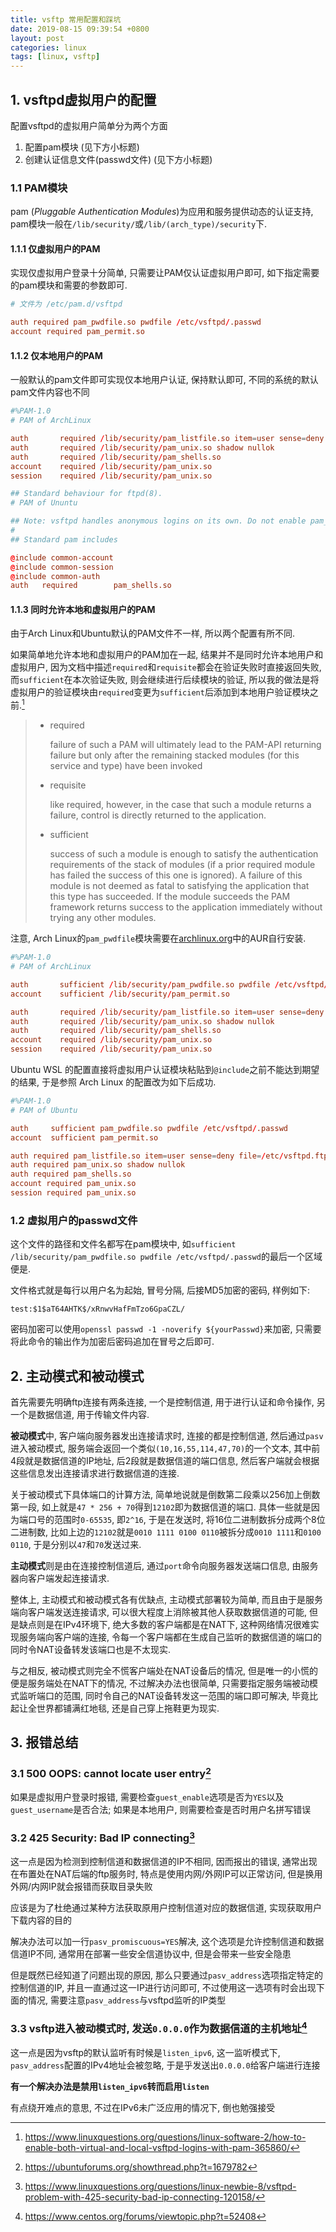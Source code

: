 ```yaml
---
title: vsftp 常用配置和踩坑
date: 2019-08-15 09:39:54 +0800
layout: post
categories: linux
tags: [linux, vsftp]
---
```


## 1. vsftpd虚拟用户的配置

配置vsftpd的虚拟用户简单分为两个方面

1. 配置pam模块                     (见下方小标题)
2. 创建认证信息文件(passwd文件)     (见下方小标题)

### 1.1 PAM模块

pam (*Pluggable Authentication Modules*)为应用和服务提供动态的认证支持, pam模块一般在``/lib/security/``或``/lib/(arch_type)/security``下.

#### 1.1.1 仅虚拟用户的PAM

实现仅虚拟用户登录十分简单, 只需要让PAM仅认证虚拟用户即可, 如下指定需要的pam模块和需要的参数即可.

```conf
# 文件为 /etc/pam.d/vsftpd

auth required pam_pwdfile.so pwdfile /etc/vsftpd/.passwd
account required pam_permit.so
```

#### 1.1.2 仅本地用户的PAM

一般默认的pam文件即可实现仅本地用户认证, 保持默认即可, 不同的系统的默认pam文件内容也不同

```conf
#%PAM-1.0
# PAM of ArchLinux

auth       required /lib/security/pam_listfile.so item=user sense=deny file=/etc/ftpusers onerr=succeed
auth       required /lib/security/pam_unix.so shadow nullok
auth       required /lib/security/pam_shells.so
account    required /lib/security/pam_unix.so
session    required /lib/security/pam_unix.so

```

```conf
## Standard behaviour for ftpd(8).
# PAM of Ununtu

## Note: vsftpd handles anonymous logins on its own. Do not enable pam_ftp.so.
#
## Standard pam includes

@include common-account
@include common-session
@include common-auth
auth   required        pam_shells.so
```

#### 1.1.3 同时允许本地和虚拟用户的PAM

由于Arch Linux和Ubuntu默认的PAM文件不一样, 所以两个配置有所不同.

如果简单地允许本地和虚拟用户的PAM加在一起, 结果并不是同时允许本地用户和虚拟用户, 因为文档中描述``required``和``requisite``都会在验证失败时直接返回失败, 而``sufficient``在本次验证失败, 则会继续进行后续模块的验证, 所以我的做法是将虚拟用户的验证模块由``required``变更为``sufficient``后添加到本地用户验证模块之前.[^1]

> - required
>
>      failure of such a PAM will ultimately lead to the PAM-API returning failure   but only after the remaining stacked modules (for this service and type)   have been invoked
>
> - requisite
>
>      like required, however, in the case that such a module returns a failure,   control is directly returned to the application.
>
> - sufficient
>
>      success of such a module is enough to satisfy the authentication   requirements of the stack of modules (if a prior required module has failed   the success of this one is ignored). A failure of this module is not deemed   as fatal to satisfying the application that this type has succeeded. If the   module succeeds the PAM framework returns success to the application   immediately without trying any other modules.

注意, Arch Linux的``pam_pwdfile``模块需要在[archlinux.org](archlinux.org)中的AUR自行安装.

```conf
#%PAM-1.0
# PAM of ArchLinux

auth       sufficient /lib/security/pam_pwdfile.so pwdfile /etc/vsftpd/.passwd
account    sufficient /lib/security/pam_permit.so

auth       required	/lib/security/pam_listfile.so item=user sense=deny file=/etc/ftpusers onerr=succeed
auth       required	/lib/security/pam_unix.so shadow nullok
auth       required	/lib/security/pam_shells.so
account    required	/lib/security/pam_unix.so
session    required	/lib/security/pam_unix.so
```

Ubuntu WSL 的配置直接将虚拟用户认证模块粘贴到``@include``之前不能达到期望的结果, 于是参照 Arch Linux 的配置改为如下后成功.

```conf
#%PAM-1.0
# PAM of Ubuntu

auth     sufficient pam_pwdfile.so pwdfile /etc/vsftpd/.passwd
account  sufficient pam_permit.so

auth required pam_listfile.so item=user sense=deny file=/etc/vsftpd.ftpusers onerr=succeed
auth required pam_unix.so shadow nullok
auth required pam_shells.so
account required pam_unix.so
session required pam_unix.so
```

### 1.2 虚拟用户的passwd文件

这个文件的路径和文件名都写在pam模块中, 如``sufficient /lib/security/pam_pwdfile.so pwdfile /etc/vsftpd/.passwd``的最后一个区域便是.

文件格式就是每行以用户名为起始, 冒号分隔, 后接MD5加密的密码, 样例如下:

```text
test:$1$aT64AHTK$/xRnwvHafFmTzo6GpaCZL/
```

密码加密可以使用``openssl passwd -1 -noverify ${yourPasswd}``来加密, 只需要将此命令的输出作为加密后密码追加在冒号之后即可.

## 2. 主动模式和被动模式

首先需要先明确ftp连接有两条连接, 一个是控制信道, 用于进行认证和命令操作, 另一个是数据信道, 用于传输文件内容.

**被动模式**中, 客户端向服务器发出连接请求时, 连接的都是控制信道, 然后通过``pasv``进入被动模式, 服务端会返回一个类似``(10,16,55,114,47,70)``的一个文本, 其中前4段就是数据信道的IP地址, 后2段就是数据信道的端口信息, 然后客户端就会根据这些信息发出连接请求进行数据信道的连接.

关于被动模式下具体端口的计算方法, 简单地说就是倒数第二段乘以256加上倒数第一段, 如上就是``47 * 256 + 70``得到``12102``即为数据信道的端口. 具体一些就是因为端口号的范围时``0-65535``, 即``2^16``, 于是在发送时, 将16位二进制数拆分成两个8位二进制数, 比如上边的``12102``就是``0010 1111 0100 0110``被拆分成``0010 1111``和``0100 0110``, 于是分别以``47``和``70``发送过来.

**主动模式**则是由在连接控制信道后, 通过``port``命令向服务器发送端口信息, 由服务器向客户端发起连接请求.

整体上, 主动模式和被动模式各有优缺点, 主动模式部署较为简单, 而且由于是服务端向客户端发送连接请求, 可以很大程度上消除被其他人获取数据信道的可能, 但是缺点则是在IPv4环境下, 绝大多数的客户端都是在NAT下, 这种网络情况很难实现服务端向客户端的连接, 令每一个客户端都在生成自己监听的数据信道的端口的同时令NAT设备转发该端口也是不太现实.

与之相反, 被动模式则完全不慌客户端处在NAT设备后的情况, 但是唯一的小慌的便是服务端处在NAT下的情况, 不过解决办法也很简单, 只需要指定服务端被动模式监听端口的范围, 同时令自己的NAT设备转发这一范围的端口即可解决, 毕竟比起让全世界都铺满红地毯, 还是自己穿上拖鞋更为现实.

## 3. 报错总结

### 3.1 500 OOPS: cannot locate user entry[^2]

如果是虚拟用户登录时报错, 需要检查``guest_enable``选项是否为``YES``以及``guest_username``是否合法; 如果是本地用户, 则需要检查是否时用户名拼写错误

### 3.2 425 Security: Bad IP connecting[^4]

这一点是因为检测到控制信道和数据信道的IP不相同, 因而报出的错误, 通常出现在布置处在NAT后端的ftp服务时, 特点是使用内网/外网IP可以正常访问, 但是换用外网/内网IP就会报错而获取目录失败

应该是为了杜绝通过某种方法获取原用户控制信道对应的数据信道, 实现获取用户下载内容的目的

解决办法可以加一行``pasv_promiscuous=YES``解决, 这个选项是允许控制信道和数据信道IP不同, 通常用在部署一些安全信道协议中, 但是会带来一些安全隐患

但是既然已经知道了问题出现的原因, 那么只要通过``pasv_address``选项指定特定的控制信道的IP, 并且一直通过这一IP进行访问即可, 不过使用这一选项有时会出现下面的情况, 需要注意``pasv_address``与vsftpd监听的IP类型

### 3.3 vsftp进入被动模式时, 发送``0.0.0.0``作为数据信道的主机地址[^3]

这一点是因为vsftp的默认监听有时候是``listen_ipv6``, 这一监听模式下, ``pasv_address``配置的IPv4地址会被忽略, 于是乎发送出``0.0.0.0``给客户端进行连接

**有一个解决办法是禁用``listen_ipv6``转而启用``listen``**

有点绕开难点的意思, 不过在IPv6未广泛应用的情况下, 倒也勉强接受

[^1]: https://www.linuxquestions.org/questions/linux-software-2/how-to-enable-both-virtual-and-local-vsftpd-logins-with-pam-365860/
[^2]: https://ubuntuforums.org/showthread.php?t=1679782
[^3]: https://www.centos.org/forums/viewtopic.php?t=52408
[^4]: https://www.linuxquestions.org/questions/linux-newbie-8/vsftpd-problem-with-425-security-bad-ip-connecting-120158/
